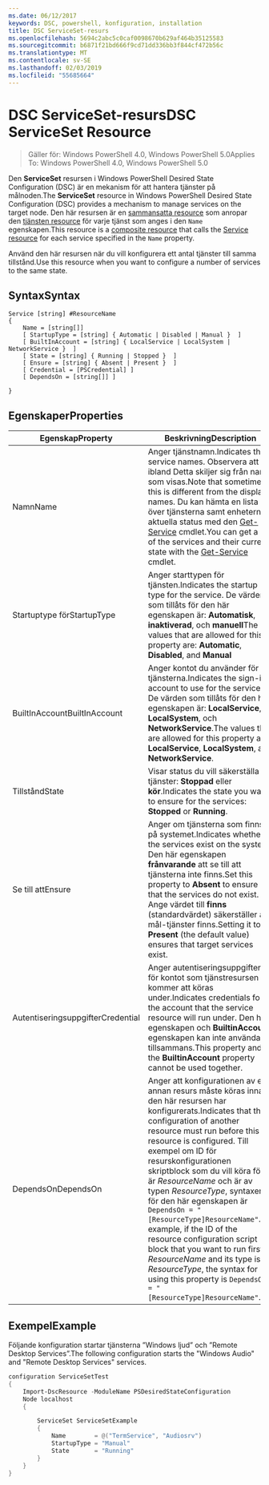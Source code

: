 ```yaml
---
ms.date: 06/12/2017
keywords: DSC, powershell, konfiguration, installation
title: DSC ServiceSet-resurs
ms.openlocfilehash: 5694c2abc5c0caf0098670b629af464b35125583
ms.sourcegitcommit: b6871f21bd666f9cd71dd336bb3f844cf472b56c
ms.translationtype: MT
ms.contentlocale: sv-SE
ms.lasthandoff: 02/03/2019
ms.locfileid: "55685664"
---
```

# <a name="dsc-serviceset-resource"></a><span data-ttu-id="42695-103">DSC ServiceSet-resurs</span><span class="sxs-lookup"><span data-stu-id="42695-103">DSC ServiceSet Resource</span></span>

> <span data-ttu-id="42695-104">Gäller för: Windows PowerShell 4.0, Windows PowerShell 5.0</span><span class="sxs-lookup"><span data-stu-id="42695-104">Applies To: Windows PowerShell 4.0, Windows PowerShell 5.0</span></span>

<span data-ttu-id="42695-105">Den **ServiceSet** resursen i Windows PowerShell Desired State Configuration (DSC) är en mekanism för att hantera tjänster på målnoden.</span><span class="sxs-lookup"><span data-stu-id="42695-105">The **ServiceSet** resource in Windows PowerShell Desired State Configuration (DSC) provides a mechanism to manage services on the target node.</span></span> <span data-ttu-id="42695-106">Den här resursen är en [sammansatta resource](../../../resources/authoringResourceComposite.md) som anropar den [tjänsten resource](serviceResource.md) för varje tjänst som anges i den `Name` egenskapen.</span><span class="sxs-lookup"><span data-stu-id="42695-106">This resource is a [composite resource](../../../resources/authoringResourceComposite.md) that calls the [Service resource](serviceResource.md) for each service specified in the `Name` property.</span></span>

<span data-ttu-id="42695-107">Använd den här resursen när du vill konfigurera ett antal tjänster till samma tillstånd.</span><span class="sxs-lookup"><span data-stu-id="42695-107">Use this resource when you want to configure a number of services to the same state.</span></span>

## <a name="syntax"></a><span data-ttu-id="42695-108">Syntax</span><span class="sxs-lookup"><span data-stu-id="42695-108">Syntax</span></span>

```
Service [string] #ResourceName
{
    Name = [string[]]
    [ StartupType = [string] { Automatic | Disabled | Manual }  ]
    [ BuiltInAccount = [string] { LocalService | LocalSystem | NetworkService }  ]
    [ State = [string] { Running | Stopped }  ]
    [ Ensure = [string] { Absent | Present }  ]
    [ Credential = [PSCredential] ]
    [ DependsOn = [string[]] ]

}
```

## <a name="properties"></a><span data-ttu-id="42695-109">Egenskaper</span><span class="sxs-lookup"><span data-stu-id="42695-109">Properties</span></span>

|  <span data-ttu-id="42695-110">Egenskap</span><span class="sxs-lookup"><span data-stu-id="42695-110">Property</span></span>  |  <span data-ttu-id="42695-111">Beskrivning</span><span class="sxs-lookup"><span data-stu-id="42695-111">Description</span></span>   |
|---|---|
| <span data-ttu-id="42695-112">Namn</span><span class="sxs-lookup"><span data-stu-id="42695-112">Name</span></span>| <span data-ttu-id="42695-113">Anger tjänstnamn.</span><span class="sxs-lookup"><span data-stu-id="42695-113">Indicates the service names.</span></span> <span data-ttu-id="42695-114">Observera att ibland Detta skiljer sig från namn som visas.</span><span class="sxs-lookup"><span data-stu-id="42695-114">Note that sometimes this is different from the display names.</span></span> <span data-ttu-id="42695-115">Du kan hämta en lista över tjänsterna samt enheternas aktuella status med den [Get-Service](https://technet.microsoft.com/library/hh849804.aspx) cmdlet.</span><span class="sxs-lookup"><span data-stu-id="42695-115">You can get a list of the services and their current state with the [Get-Service](https://technet.microsoft.com/library/hh849804.aspx) cmdlet.</span></span>|
| <span data-ttu-id="42695-116">Startuptype för</span><span class="sxs-lookup"><span data-stu-id="42695-116">StartupType</span></span>| <span data-ttu-id="42695-117">Anger starttypen för tjänsten.</span><span class="sxs-lookup"><span data-stu-id="42695-117">Indicates the startup type for the service.</span></span> <span data-ttu-id="42695-118">De värden som tillåts för den här egenskapen är: **Automatisk**, **inaktiverad**, och **manuell**</span><span class="sxs-lookup"><span data-stu-id="42695-118">The values that are allowed for this property are: **Automatic**, **Disabled**, and **Manual**</span></span>|
| <span data-ttu-id="42695-119">BuiltInAccount</span><span class="sxs-lookup"><span data-stu-id="42695-119">BuiltInAccount</span></span>| <span data-ttu-id="42695-120">Anger kontot du använder för tjänsterna.</span><span class="sxs-lookup"><span data-stu-id="42695-120">Indicates the sign-in account to use for the services.</span></span> <span data-ttu-id="42695-121">De värden som tillåts för den här egenskapen är: **LocalService**, **LocalSystem**, och **NetworkService**.</span><span class="sxs-lookup"><span data-stu-id="42695-121">The values that are allowed for this property are: **LocalService**, **LocalSystem**, and **NetworkService**.</span></span>|
| <span data-ttu-id="42695-122">Tillstånd</span><span class="sxs-lookup"><span data-stu-id="42695-122">State</span></span>| <span data-ttu-id="42695-123">Visar status du vill säkerställa för tjänster: **Stoppad** eller **kör**.</span><span class="sxs-lookup"><span data-stu-id="42695-123">Indicates the state you want to ensure for the services: **Stopped** or **Running**.</span></span>|
| <span data-ttu-id="42695-124">Se till att</span><span class="sxs-lookup"><span data-stu-id="42695-124">Ensure</span></span>| <span data-ttu-id="42695-125">Anger om tjänsterna som finns på systemet.</span><span class="sxs-lookup"><span data-stu-id="42695-125">Indicates whether the services exist on the system.</span></span> <span data-ttu-id="42695-126">Den här egenskapen **frånvarande** att se till att tjänsterna inte finns.</span><span class="sxs-lookup"><span data-stu-id="42695-126">Set this property to **Absent** to ensure that the services do not exist.</span></span> <span data-ttu-id="42695-127">Ange värdet till **finns** (standardvärdet) säkerställer att mål-tjänster finns.</span><span class="sxs-lookup"><span data-stu-id="42695-127">Setting it to **Present** (the default value) ensures that target services exist.</span></span>|
| <span data-ttu-id="42695-128">Autentiseringsuppgifter</span><span class="sxs-lookup"><span data-stu-id="42695-128">Credential</span></span>| <span data-ttu-id="42695-129">Anger autentiseringsuppgifterna för kontot som tjänstresursen kommer att köras under.</span><span class="sxs-lookup"><span data-stu-id="42695-129">Indicates credentials for the account that the service resource will run under.</span></span> <span data-ttu-id="42695-130">Den här egenskapen och **BuiltinAccount** egenskapen kan inte användas tillsammans.</span><span class="sxs-lookup"><span data-stu-id="42695-130">This property and the **BuiltinAccount** property cannot be used together.</span></span>|
| <span data-ttu-id="42695-131">DependsOn</span><span class="sxs-lookup"><span data-stu-id="42695-131">DependsOn</span></span>| <span data-ttu-id="42695-132">Anger att konfigurationen av en annan resurs måste köras innan den här resursen har konfigurerats.</span><span class="sxs-lookup"><span data-stu-id="42695-132">Indicates that the configuration of another resource must run before this resource is configured.</span></span> <span data-ttu-id="42695-133">Till exempel om ID för resurskonfigurationen skriptblock som du vill köra först är *ResourceName* och är av typen *ResourceType*, syntaxen för den här egenskapen är `DependsOn = "[ResourceType]ResourceName"`.</span><span class="sxs-lookup"><span data-stu-id="42695-133">For example, if the ID of the resource configuration script block that you want to run first is *ResourceName* and its type is *ResourceType*, the syntax for using this property is `DependsOn = "[ResourceType]ResourceName"`.</span></span>|



## <a name="example"></a><span data-ttu-id="42695-134">Exempel</span><span class="sxs-lookup"><span data-stu-id="42695-134">Example</span></span>

<span data-ttu-id="42695-135">Följande konfiguration startar tjänsterna ”Windows ljud” och ”Remote Desktop Services”.</span><span class="sxs-lookup"><span data-stu-id="42695-135">The following configuration starts the "Windows Audio" and "Remote Desktop Services" services.</span></span>

```powershell
configuration ServiceSetTest
{
    Import-DscResource -ModuleName PSDesiredStateConfiguration
    Node localhost
    {

        ServiceSet ServiceSetExample
        {
            Name        = @("TermService", "Audiosrv")
            StartupType = "Manual"
            State       = "Running"
        }
    }
}
```

